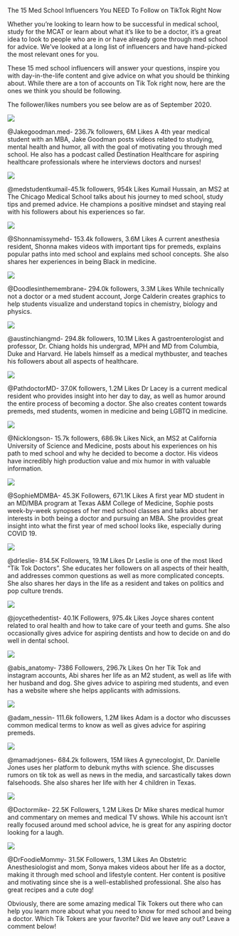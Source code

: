 The 15 Med School Influencers You NEED To Follow on TikTok Right Now

Whether you’re looking to learn how to be successful in medical school, study for the MCAT or learn about what it’s like to be a doctor, it’s a great idea to look to people who are in or have already gone through med school for advice. We’ve looked at a long list of influencers and have hand-picked the most relevant ones for you.

These 15 med school influencers will answer your questions, inspire you with day-in-the-life content and give advice on what you should be thinking about. While there are a ton of accounts on Tik Tok right now, here are the ones we think you should be following.

The follower/likes numbers you see below are as of September 2020.

<img class="img-fluid" src="https://i.imgur.com/Tm4cn5b.jpg">

@Jakegoodman.med- 236.7k followers, 6M Likes
A 4th year medical student with an MBA, Jake Goodman posts videos related to studying, mental health and humor, all with the goal of motivating you through med school. He also has a podcast called Destination Healthcare for aspiring healthcare professionals where he interviews doctors and nurses! 

<img class="img-fluid" src="https://i.imgur.com/NZxKQ50.jpg">

@medstudentkumail-45.1k followers, 954k Likes
Kumail Hussain, an MS2 at The Chicago Medical School talks about his journey to med school, study tips and premed advice. He champions a positive mindset and staying real with his followers about his experiences so far.

<img class="img-fluid" src="https://i.imgur.com/DZt17sN.jpg">

@Shonnamissymehd- 153.4k followers, 3.6M Likes
A current anesthesia resident, Shonna makes videos with important tips for premeds, explains popular paths into med school and explains med school concepts. She also shares her experiences in being Black in medicine.

<img class="img-fluid" src="https://i.imgur.com/XDQ73vY.jpg'">

@Doodlesinthemembrane- 294.0k followers, 3.3M Likes
While technically not a doctor or a med student account, Jorge Calderin creates graphics to help students visualize and understand topics in chemistry, biology and physics.

<img class="img-fluid" src="https://i.imgur.com/hoJ2G0Y.jpg'">

@austinchiangmd- 294.8k followers, 10.1M Likes
A gastroenterologist and professor, Dr. Chiang holds his undergrad, MPH and MD from Columbia, Duke and Harvard. He labels himself as a medical mythbuster, and teaches his followers about all aspects of healthcare. 

<img class="img-fluid" src="https://i.imgur.com/OCoQ2kr.jpg">

@PathdoctorMD- 37.0K followers, 1.2M Likes
Dr Lacey is a current medical resident who provides insight into her day to day, as well as humor around the entire process of becoming a doctor. She also creates content towards premeds, med students, women in medicine and being LGBTQ in medicine.

<img class="img-fluid" src="https://i.imgur.com/4QOSbgg.jpg">

@Nicklongson- 15.7k followers, 686.9k Likes
Nick, an MS2 at California University of Science and Medicine, posts about his experiences on his path to med school and why he decided to become a doctor. His videos have incredibly high production value and mix humor in with valuable information.

<img class="img-fluid" src="https://i.imgur.com/4q0HDGf.jpg">

@SophieMDMBA- 45.3K Followers, 671.1K Likes
A first year MD student in an MD/MBA program at Texas A&M College of Medicine, Sophie posts week-by-week synopses of her med school classes and talks about her interests in both being a doctor and pursuing an MBA. She provides great insight into what the first year of med school looks like, especially during COVID 19.

<img class="img-fluid" src="https://i.imgur.com/V7npu4j.jpg">

@drleslie- 814.5K Followers, 19.1M Likes
Dr Leslie is one of the most liked “Tik Tok Doctors”. She educates her followers on all aspects of their health, and addresses common questions as well as more complicated concepts. She also shares her days in the life as a resident and takes on politics and pop culture trends. 

<img class="img-fluid" src="https://i.imgur.com/iAacB6W.jpg">

@joycethedentist- 40.1K Followers, 975.4k Likes
Joyce shares content related to oral health and how to take care of your teeth and gums. She also occasionally gives advice for aspiring dentists and how to decide on and do well in dental school.

<img class="img-fluid" src="https://i.imgur.com/igFJzvs.jpg">

@abis_anatomy- 7386 Followers, 296.7k Likes
On her Tik Tok and instagram accounts, Abi shares her life as an M2 student, as well as life with her husband and dog. She gives advice to aspiring med students, and even has a website where she helps applicants with admissions.

<img class="img-fluid" src="https://i.imgur.com/BFbH3dS.jpg">

@adam_nessin- 111.6k followers, 1.2M likes
Adam is a doctor who discusses common medical terms to know as well as gives advice for aspiring premeds. 

<img class="img-fluid" src="https://i.imgur.com/Z1OOQ8s.jpg">

@mamadrjones- 684.2k followers, 15M likes
A gynecologist, Dr. Danielle Jones uses her platform to debunk myths with science. She discusses rumors on tik tok as well as news in the media, and sarcastically takes down falsehoods. She also shares her life with her 4 children in Texas. 

<img class="img-fluid" src="https://i.imgur.com/169Ef6F.jpg">

@Doctormike- 22.5K Followers, 1.2M Likes
Dr Mike shares medical humor and commentary on memes and medical TV shows. While his account isn’t really focused around med school advice, he is great for any aspiring doctor looking for a laugh. 

<img class="img-fluid" src="https://i.imgur.com/JSNx9y0.jpg">

@DrFoodieMommy- 31.5K Followers, 1.3M Likes
An Obstetric Anesthesiologist and mom, Sonya makes videos about her life as a doctor, making it through med school and lifestyle content. Her content is positive and motivating since she is a well-established professional. She also has great recipes and a cute dog!

Obviously, there are some amazing medical Tik Tokers out there who can help you learn more about what you need to know for med school and being a doctor. Which Tik Tokers are your favorite? Did we leave any out? Leave a comment below!
